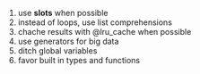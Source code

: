 1. use __slots__ when possible
2. instead of loops, use list comprehensions
3. chache results with @lru_cache when possible
4. use generators for big data
5. ditch global variables
6. favor built in types and functions